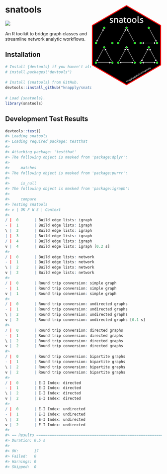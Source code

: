 
<!-- README.Rmd generates README.md. -->
snatools <a href="man/figures/logo.png"> <img src="man/figures/logo.png" align="right" height="45%" width="45%" href="man/figures/logo.png"/> </a>
==================================================================================================================================================

[![](https://img.shields.io/badge/devel%20version-0.0.0.9-red.svg)](https://github.com/knapply/snatools)

An R toolkit to bridge graph classes and streamline network analytic workflows.

Installation
------------

``` r
# Install {devtools} if you haven't already.
# install.packages("devtools")

# Install {snatools} from GitHub.
devtools::install_github("knapply/snatools")

# Load {snatools}.
library(snatools)
```

Development Test Results
------------------------

``` r
devtools::test()
#> Loading snatools
#> Loading required package: testthat
#> 
#> Attaching package: 'testthat'
#> The following object is masked from 'package:dplyr':
#> 
#>     matches
#> The following object is masked from 'package:purrr':
#> 
#>     is_null
#> The following object is masked from 'package:igraph':
#> 
#>     compare
#> Testing snatools
#> v | OK F W S | Context
#> 
/ |  0       | Build edge lists: igraph
- |  1       | Build edge lists: igraph
\ |  2       | Build edge lists: igraph
| |  3       | Build edge lists: igraph
/ |  4       | Build edge lists: igraph
v |  4       | Build edge lists: igraph [0.2 s]
#> 
/ |  0       | Build edge lists: network
- |  1       | Build edge lists: network
\ |  2       | Build edge lists: network
v |  2       | Build edge lists: network
#> 
/ |  0       | Round trip conversion: simple graph
- |  1       | Round trip conversion: simple graph
v |  1       | Round trip conversion: simple graph
#> 
/ |  0       | Round trip conversion: undirected graphs
- |  1       | Round trip conversion: undirected graphs
\ |  2       | Round trip conversion: undirected graphs
v |  2       | Round trip conversion: undirected graphs [0.1 s]
#> 
/ |  0       | Round trip conversion: directed graphs
- |  1       | Round trip conversion: directed graphs
\ |  2       | Round trip conversion: directed graphs
v |  2       | Round trip conversion: directed graphs
#> 
/ |  0       | Round trip conversion: bipartite graphs
- |  1       | Round trip conversion: bipartite graphs
\ |  2       | Round trip conversion: bipartite graphs
v |  2       | Round trip conversion: bipartite graphs
#> 
/ |  0       | E-I Index: directed
- |  1       | E-I Index: directed
\ |  2       | E-I Index: directed
v |  2       | E-I Index: directed
#> 
/ |  0       | E-I Index: undirected
- |  1       | E-I Index: undirected
\ |  2       | E-I Index: undirected
v |  2       | E-I Index: undirected
#> 
#> == Results =====================================================================
#> Duration: 0.5 s
#> 
#> OK:       17
#> Failed:   0
#> Warnings: 0
#> Skipped:  0
```
